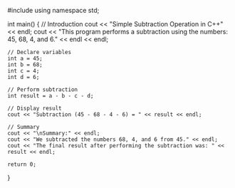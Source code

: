 #include <iostream>
using namespace std;

int main() {
    // Introduction
    cout << "Simple Subtraction Operation in C++" << endl;
    cout << "This program performs a subtraction using the numbers: 45, 68, 4, and 6." << endl << endl;

    // Declare variables
    int a = 45;
    int b = 68;
    int c = 4;
    int d = 6;

    // Perform subtraction
    int result = a - b - c - d;

    // Display result
    cout << "Subtraction (45 - 68 - 4 - 6) = " << result << endl;

    // Summary
    cout << "\nSummary:" << endl;
    cout << "We subtracted the numbers 68, 4, and 6 from 45." << endl;
    cout << "The final result after performing the subtraction was: " << result << endl;

    return 0;
}
